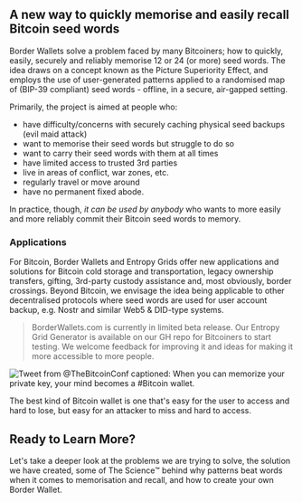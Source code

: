 ## A new way to quickly memorise and easily recall Bitcoin seed words

Border Wallets solve a problem faced by many Bitcoiners; how to quickly, easily, securely and reliably memorise 12 or 24 (or more) seed words. The idea draws on a concept known as the Picture Superiority Effect, and employs the use of user-generated patterns applied to a randomised map of (BIP-39 compliant) seed words - offline, in a secure, air-gapped setting.

Primarily, the project is aimed at people who:

- have difficulty/concerns with securely caching physical seed backups (evil maid attack)
- want to memorise their seed words but struggle to do so
- want to carry their seed words with them at all times
- have limited access to trusted 3rd parties
- live in areas of conflict, war zones, etc.
- regularly travel or move around
- have no permanent fixed abode.

In practice, though, _it can be used by anybody_ who wants to more easily and more reliably commit their Bitcoin seed words to memory.

### Applications

For Bitcoin, Border Wallets and Entropy Grids offer new applications and solutions for Bitcoin cold storage and transportation, legacy ownership transfers, gifting, 3rd-party custody assistance and, most obviously, border crossings. Beyond Bitcoin, we envisage the idea being applicable to other decentralised protocols where seed words are used for user account backup, e.g. Nostr and similar Web5 & DID-type systems.

> BorderWallets.com is currently in limited beta release. Our Entropy Grid Generator is available on our GH repo for Bitcoiners to start testing. We welcome feedback for improving it and ideas for making it more accessible to more people.

![Tweet from @TheBitcoinConf captioned: When you can memorize your private key, your mind becomes a #Bitcoin wallet.](/mind_bitcoin_wallet_tweet.png)

<caption>The best kind of Bitcoin wallet is one that's easy for the user to access and hard to lose, but easy for an attacker to miss and hard to access.</caption>

## Ready to Learn More?

Let's take a deeper look at the problems we are trying to solve, the solution we have created, some of The Science™️ behind why patterns beat words when it comes to memorisation and recall, and how to create your own Border Wallet.
